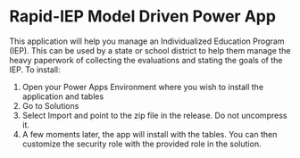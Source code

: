 # Rapid-IEP Model Driven Power App

This application will help you manage an Individualized Education Program (IEP). This can be used by a state or school district to help them manage the heavy paperwork of collecting the evaluations and stating the goals of the IEP. To install:

1. Open your Power Apps Environment where you wish to install the application and tables
2. Go to Solutions
3. Select Import and point to the zip file in the release. Do not uncompress it.
4. A few moments later, the app will install with the tables. You can then customize the security role with the provided role in the solution.
